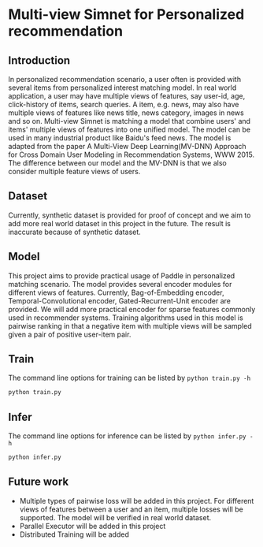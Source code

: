 # Multi-view Simnet for Personalized recommendation

## Introduction
In personalized recommendation scenario, a user often is provided with several items from personalized interest matching model. In real world application, a user may have multiple views of features, say user-id, age, click-history of items, search queries. A item, e.g. news, may also have multiple views of features like news title, news category, images in news and so on. Multi-view Simnet is matching a model that combine users' and items' multiple views of features into one unified model. The model can be used in many industrial product like Baidu's feed news. The model is adapted from the paper A Multi-View Deep Learning(MV-DNN) Approach for Cross Domain User Modeling in Recommendation Systems, WWW 2015. The difference between our model and the MV-DNN is that we also consider multiple feature views of users.

## Dataset
Currently, synthetic dataset is provided for proof of concept and we aim to add more real world dataset in this project in the future. The result is inaccurate because of synthetic dataset.


## Model
This project aims to provide practical usage of Paddle in personalized matching scenario. The model provides several encoder modules for different views of features. Currently, Bag-of-Embedding encoder, Temporal-Convolutional encoder, Gated-Recurrent-Unit encoder are provided. We will add more practical encoder for sparse features commonly used in recommender systems. Training algorithms used in this model is pairwise ranking in that a negative item with multiple views will be sampled given a pair of positive user-item pair.

## Train
The command line options for training can be listed by `python train.py -h`
```bash
python train.py
```

## Infer
The command line options for inference can be listed by `python infer.py -h`
```bash
python infer.py
```

## Future work
- Multiple types of pairwise loss will be added in this project. For different views of features between a user and an item, multiple losses will be supported. The model will be verified in real world dataset.
- Parallel Executor will be added in this project
- Distributed Training will be added
